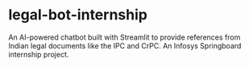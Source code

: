 # legal-bot-internship
An AI-powered chatbot built with Streamlit to provide references from Indian legal documents like the IPC and CrPC. An Infosys Springboard internship project.

